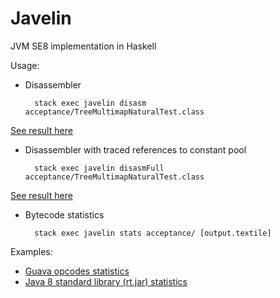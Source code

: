 Javelin
=======
JVM SE8 implementation in Haskell

Usage:
* Disassembler

        stack exec javelin disasm acceptance/TreeMultimapNaturalTest.class
 [See result here](https://gist.github.com/antonlogvinenko/9a6dcc4dbabe0acef90df3a7f9fd7d0b)

* Disassembler with traced references to constant pool

        stack exec javelin disasmFull acceptance/TreeMultimapNaturalTest.class
 [See result here](https://gist.github.com/antonlogvinenko/cdc157a251efe965b9af2244ba41fcf6)

* Bytecode statistics

        stack exec javelin stats acceptance/ [output.textile]
 Examples:
 * [Guava opcodes statistics](https://gist.github.com/antonlogvinenko/a9d8f813b4ceb4eebf1ebec598882f2a)
 * [Java 8 standard library (rt.jar) statistics](https://gist.github.com/antonlogvinenko/e5461abdd1431c231a6a8e7734c04a05)